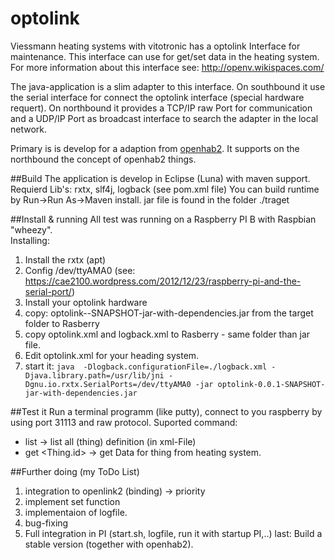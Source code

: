 # optolink

Viessmann heating systems with vitotronic has a optolink Interface for maintenance. 
This interface can use for get/set data in the heating system.
For more information about this interface see: http://openv.wikispaces.com/

The java-application is a slim adapter to this interface.
On southbound it use the serial interface for connect the optolink interface (special hardware requert).
On northbound it provides a TCP/IP raw Port for communication and a UDP/IP Port as broadcast interface
to search the adapter in the local network.

Primary is is develop for a adaption from [openhab2](https://github.com/openhab/openhab2/). 
It supports on the northbound the concept of openhab2 things.

##Build
The application is develop in Eclipse (Luna) with maven support.
Requierd Lib's: rxtx, slf4j, logback (see pom.xml file)
You can build runtime by Run->Run As->Maven install.
jar file is found in the folder ./traget

##Install & running
All test was running on a Raspberry PI B with Raspbian "wheezy".  
Installing:  
   
1. Install the rxtx (apt)
2. Config /dev/ttyAMA0 (see: https://cae2100.wordpress.com/2012/12/23/raspberry-pi-and-the-serial-port/)
3. Install your optolink hardware 
4. copy: optolink-<version>-SNAPSHOT-jar-with-dependencies.jar from the target folder to Rasberry
5. copy optolink.xml and logback.xml to Rasberry - same folder than jar file.
6. Edit optolink.xml for your heading system.
7. start it: ```java  -Dlogback.configurationFile=./logback.xml -Djava.library.path=/usr/lib/jni -Dgnu.io.rxtx.SerialPorts=/dev/ttyAMA0 -jar optolink-0.0.1-SNAPSHOT-jar-with-dependencies.jar ```  


##Test it
Run a terminal programm (like putty), connect to you raspberry by using port 31113 and raw protocol.
Suported command:
  
* list -> list all (thing) definition (in xml-File)
* get <Thing.id> -> get Data for thing from heating system.

##Further doing (my ToDo List)
1. integration to openlink2 (binding) -> priority
2. implement set function
3. implementaion of logfile.
3. bug-fixing
4. Full integration in PI (start.sh, logfile, run it with startup PI,..)
last: Build a stable version (together with openhab2).





